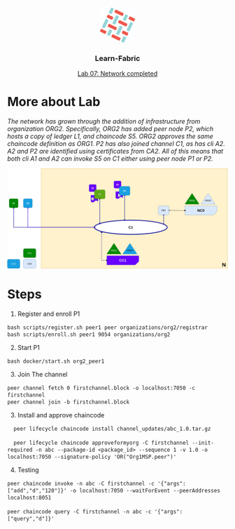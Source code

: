 <br />
<p align="center">
  <a>
    <img src="../img/fabric_logo.png" alt="Logo" width="80" height="80">
  </a>

  <h3 align="center">Learn-Fabric</h3>

  <a href="https://hyperledger-fabric.readthedocs.io/en/latest/network/network.html#network-completed">
  <p align="center">
  Lab 07: Network completed
  </a>
</p>

# More about Lab
*The network has grown through the addition of infrastructure from organization ORG2. Specifically, ORG2 has added peer node P2, which hosts a copy of ledger L1, and chaincode S5. ORG2 approves the same chaincode definition as ORG1. P2 has also joined channel C1, as has cli A2. A2 and P2 are identified using certificates from CA2. All of this means that both cli A1 and A2 can invoke S5 on C1 either using peer node P1 or P2.*
<p align="left">
  <a>
    <img src="../img/lab07.png" alt="Lab 07: Network completed">
  </a>
</p>

# Steps
1. Register and enroll P1
```
bash scripts/register.sh peer1 peer organizations/org2/registrar
bash scripts/enroll.sh peer1 9054 organizations/org2
```
2. Start P1
```
bash docker/start.sh org2_peer1
```
3. Join The channel
```
peer channel fetch 0 firstchannel.block -o localhost:7050 -c firstchannel
peer channel join -b firstchannel.block
```
3. Install and approve chaincode
```
  peer lifecycle chaincode install channel_updates/abc_1.0.tar.gz

  peer lifecycle chaincode approveformyorg -C firstchannel --init-required -n abc --package-id <package_id> --sequence 1 -v 1.0 -o localhost:7050 --signature-policy 'OR("Org1MSP.peer")'
```
4. Testing
```
peer chaincode invoke -n abc -C firstchannel -c '{"args":["add","d","120"]}' -o localhost:7050 --waitForEvent --peerAddresses localhost:8051

peer chaincode query -C firstchannel -n abc -c '{"args":["query","d"]}'
```